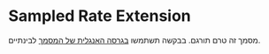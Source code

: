 # Sampled Rate Extension
מסמך זה טרם תורגם. בבקשה תשתמשו [בגרסה האנגלית של המסמך](../../../extensions/sampledrate.md) לבינתיים.